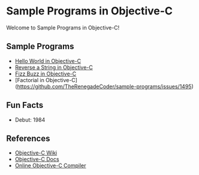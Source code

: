 # Sample Programs in Objective-C

Welcome to Sample Programs in Objective-C!

## Sample Programs

- [Hello World in Objective-C](https://therenegadecoder.com/code/hello-world-in-objective-c/)
- [Reverse a String in Objective-C](reverse-string.m)
- [Fizz Buzz in Objective-C](https://github.com/TheRenegadeCoder/sample-programs/issues/1492)
- [Factorial in Objective-C] (https://github.com/TheRenegadeCoder/sample-programs/issues/1495)
## Fun Facts

- Debut: 1984

## References

- [Objective-C Wiki](https://en.wikipedia.org/wiki/Objective-C)
- [Objective-C Docs](https://developer.apple.com/documentation/objectivec)
- [Online Objective-C Compiler](https://www.onlinegdb.com/online_objectivec_compiler)
